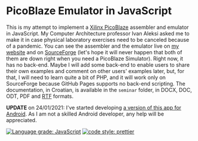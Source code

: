 # PicoBlaze Emulator in JavaScript

This is my attempt to implement a [Xilinx PicoBlaze](https://en.wikipedia.org/wiki/PicoBlaze) assembler and emulator in JavaScript. My Computer Architecture professor Ivan Aleksi asked me to make it in case physical laboratory exercises need to be canceled because of a pandemic. You can see the assembler and the emulator live on [my website](https://flatassembler.github.io/PicoBlaze/PicoBlaze.html) and on [SourceForge](https://picoblaze-simulator.sourceforge.io/) (let's hope it will never happen that both of them are down right when you need a PicoBlaze Simulator). Right now, it has no back-end. Maybe I will add some back-end to enable users to share their own examples and comment on other users' examples later, but, for that, I will need to learn quite a bit of PHP, and it will work only on SourceForge because GitHub Pages supports no back-end scripting. The documentation, in Croatian, is available in the `seminar` folder, in DOCX, DOC, ODT, PDF and [RTF](https://flatassembler.github.io/PicoBlaze/PicoBlaze.rtf) formats.

**UPDATE** on 24/01/2021: I've started developing [a version of this app for Android](https://github.com/FlatAssembler/PicoBlaze_Simulator_for_Android). As I am not a skilled Android developer, any help will be appreciated.

[![Language grade: JavaScript](https://img.shields.io/lgtm/grade/javascript/g/FlatAssembler/PicoBlaze_Simulator_in_JS.svg?logo=lgtm&logoWidth=18)](https://lgtm.com/projects/g/FlatAssembler/PicoBlaze_Simulator_in_JS/context:javascript)
[![code style: prettier](https://img.shields.io/badge/code_style-prettier-ff69b4.svg?style=flat-square)](https://github.com/prettier/prettier)
